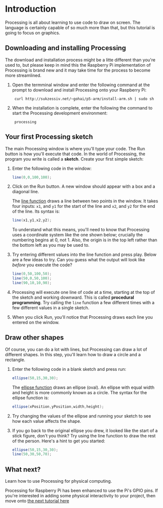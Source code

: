 # Introduction

Processing is all about learning to use code to draw on screen. The language is certainly capable of so much more than that, but this tutorial is going to focus on graphics.

## Downloading and installing Processing

The download and installation process might be a litte different than you're used to, but please keep in mind this the Raspberry Pi implementation of Processing is brand new and it may take time for the process to become more streamlined.

1. Open the termminal window and enter the following command at the prompt to download and install Processing onto your Raspberry Pi:

		curl http://sukzessiv.net/~gohai/p5-arm/install-arm.sh | sudo sh

1. When the installation is complete, enter the following the command to start the Processing development environment:

		processing

## Your first Processing sketch

The main Processing window is where you'll type your code. The Run button is how you'll execute that code. In the world of Processing, the program you write is called a **sketch**. Create your first simple sketch:

1. Enter the following code in the window:

	```java
	line(0,0,100,100);
	```

1. Click on the Run button. A new window should appear with a box and a diagonal line.

	The [line function](https://processing.org/reference/line_.html) draws a line between two points in the window. It takes four inputs: `x1`, and `y1` for the start of the line and `x2`, and `y2` for the end of the line. Its syntax is:

	```java
	line(x1,y1,x2,y2);
	```

	To understand what this means, you'll need to know that Processing uses a coordinate system like the one shown below; crucially the numbering begins at 0, not 1. Also, the origin is in the top left rather than the bottom left as you may be used to.

1. Try entering different values into the line function and press play. Below are a few ideas to try. Can you guess what the output will look like _before_ you execute the code?

	```java
	line(0,50,100,50);
	line(50,0,50,100);
	line(90,10,10,90);
	```

1. Processing will execute one line of code at a time, starting at the top of the sketch and working downward. This is called **procedural programming**. Try calling the `line` function a few different times with a few different values in a single sketch.

1. When you click Run, you'll notice that Processing draws each line you entered on the window.

## Draw other shapes

Of course, you can do a lot with lines, but Processing can draw a lot of different shapes. In this step, you'll learn how to draw a circle and a rectangle.

1. Enter the following code in a blank sketch and press run:

	```java
	ellipse(50,15,30,30);
	```

	The [ellipse function](https://processing.org/reference/ellipse_.html) draws an ellipse (oval). An ellipse with equal width and height is more commonly known as a circle. The syntax for the ellipse function is:

	```java
	ellipse(xPosition,yPosition,width,height);
	```
1. Try changing the values of the ellipse and running your sketch to see how each value affects the shape.

1. If you go back to the original ellipse you drew, it looked like the start of a stick figure, don't you think? Try using the line function to draw the rest of the person. Here's a hint to get you started:


	```java
	ellipse(50,15,30,30);
	line(50,30,50,70);
	```

## What next?

Learn how to use Processing for physical computing.

Processing for Raspberry Pi has been enhanced to use the Pi's GPIO pins. If you're interested in adding some physical interactivity to your project, then move onto [the next tutorial here](worksheet-2.md)
